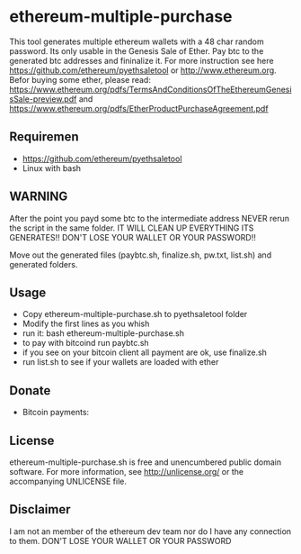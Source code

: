 ethereum-multiple-purchase
==========================

This tool generates multiple ethereum wallets with a 48 char random password. Its only usable in the Genesis Sale of Ether. Pay btc to the generated btc addresses and fininalize it. For more instruction see here https://github.com/ethereum/pyethsaletool or http://www.ethereum.org. Befor buying some ether, please read: https://www.ethereum.org/pdfs/TermsAndConditionsOfTheEthereumGenesisSale-preview.pdf and https://www.ethereum.org/pdfs/EtherProductPurchaseAgreement.pdf

Requiremen
------------
 * https://github.com/ethereum/pyethsaletool
 * Linux with bash

WARNING
------------
 After the point you payd some btc to the intermediate address NEVER rerun the script in the same folder. IT WILL CLEAN UP EVERYTHING ITS GENERATES!! DON'T LOSE YOUR WALLET OR YOUR PASSWORD!!
 
 Move out the generated files (paybtc.sh, finalize.sh, pw.txt, list.sh) and generated folders. 

Usage
------------
 * Copy ethereum-multiple-purchase.sh to pyethsaletool folder
 * Modify the first lines as you whish
 * run it: bash ethereum-multiple-purchase.sh
 * to pay with bitcoind run paybtc.sh 
 * if you see on your bitcoin client all payment are ok, use finalize.sh
 * run list.sh to see if your wallets are loaded with ether


Donate
------

* Bitcoin payments: 

License
-------

ethereum-multiple-purchase.sh is free and unencumbered public domain software. For more
information, see <http://unlicense.org/> or the accompanying UNLICENSE file.

Disclaimer
-----------
I am not an member of the ethereum dev team nor do I have any connection to them. DON'T LOSE YOUR WALLET OR YOUR PASSWORD



